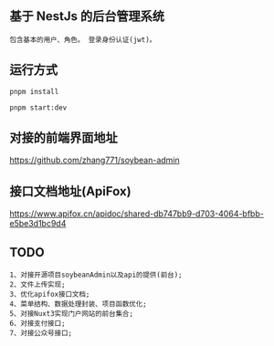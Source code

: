 ## 基于 NestJs 的后台管理系统

    包含基本的用户、角色。 登录身份认证(jwt)。

## 运行方式

```
pnpm install
```

```
pnpm start:dev
```

## 对接的前端界面地址

<https://github.com/zhang771/soybean-admin>

## 接口文档地址(ApiFox)

<https://www.apifox.cn/apidoc/shared-db747bb9-d703-4064-bfbb-e5be3d1bc9d4>

## TODO

    1、对接开源项目soybeanAdmin以及api的提供(前台);
    2、文件上传实现;
    3、优化apifox接口文档;
    4、菜单结构、数据处理封装、项目函数优化;
    5、对接Nuxt3实现门户网站的前台集合;
    6、对接支付接口;
    7、对接公众号接口;
